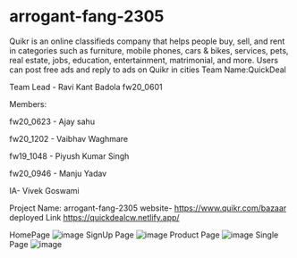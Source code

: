 # arrogant-fang-2305
Quikr is an online classifieds company that helps people buy, sell, and rent in categories such as furniture, mobile phones, cars &amp; bikes, services, pets, real estate, jobs, education, entertainment, matrimonial, and more. Users can post free ads and reply to ads on Quikr in cities
Team Name:QuickDeal


Team Lead - Ravi Kant Badola fw20_0601

Members:

fw20_0623 - Ajay sahu

fw20_1202 - Vaibhav Waghmare

fw19_1048 - Piyush Kumar Singh

fw20_0946 - Manju Yadav

IA-	Vivek Goswami

Project Name: arrogant-fang-2305 website- https://www.quikr.com/bazaar
 deployed Link 
 https://quickdealcw.netlify.app/

HomePage
 ![image](https://user-images.githubusercontent.com/107898767/221489456-7e7b927b-102d-4fbc-87bf-f7730b55d179.png)
 SignUp Page
 ![image](https://user-images.githubusercontent.com/107898767/221489512-d36c8038-8437-47d9-9e32-ae2fbae79f79.png)
 Product Page
 ![image](https://user-images.githubusercontent.com/107898767/221489692-216939cb-3ea7-4a33-bf1d-dab9f166ceed.png)
 Single Page
 ![image](https://user-images.githubusercontent.com/107898767/221489998-f1d3c55e-45ed-4630-893e-4b3a0c2e942f.png)

 
 
